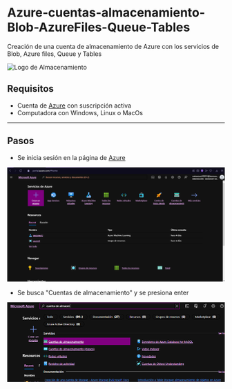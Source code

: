 # Azure-cuentas-almacenamiento-Blob-AzureFiles-Queue-Tables
Creación de una cuenta de almacenamiento de Azure con los servicios de Blob, Azure files, Queue y Tables

![Logo de Almacenamiento](https://github.com/AlanAlvaradoR/Azure-cuentas-almacenamiento-Blob-AzureFiles-Queue-Tables/blob/main/imagenes/P631.PNG)

## Requisitos

- Cuenta de [Azure](https://portal.azure.com/) con suscripción activa
- Computadora con Windows, Linux o MacOs

---------------------------------------------------------

## Pasos

- Se inicia sesión en la página de [Azure](https://portal.azure.com/)

![Inicio Azure](https://github.com/AlanAlvaradoR/Azure-cuentas-almacenamiento-Blob-AzureFiles-Queue-Tables/blob/main/imagenes/inicio%20Azure.PNG)

- Se busca "Cuentas de almacenamiento" y se presiona enter

![P10-1](https://github.com/AlanAlvaradoR/Azure-cuentas-almacenamiento-Blob-AzureFiles-Queue-Tables/blob/main/imagenes/P10-1.PNG)
